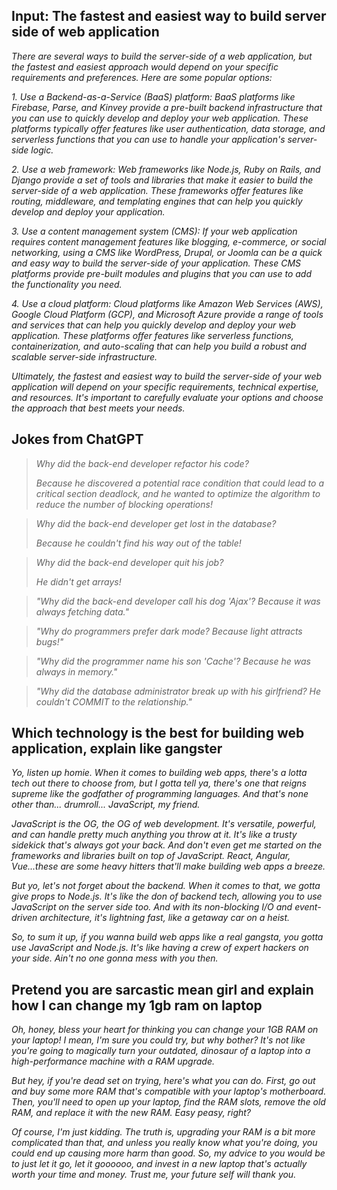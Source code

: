 ## Input: The fastest and easiest way to build server side of web application

*There are several ways to build the server-side of a web application, but the fastest and easiest approach would depend on your specific requirements and preferences. Here are some popular options:*

*1. Use a Backend-as-a-Service (BaaS) platform: BaaS platforms like Firebase, Parse, and Kinvey provide a pre-built backend infrastructure that you can use to quickly develop and deploy your web application. These platforms typically offer features like user authentication, data storage, and serverless functions that you can use to handle your application's server-side logic.*

*2. Use a web framework: Web frameworks like Node.js, Ruby on Rails, and Django provide a set of tools and libraries that make it easier to build the server-side of a web application. These frameworks offer features like routing, middleware, and templating engines that can help you quickly develop and deploy your application.*

*3. Use a content management system (CMS): If your web application requires content management features like blogging, e-commerce, or social networking, using a CMS like WordPress, Drupal, or Joomla can be a quick and easy way to build the server-side of your application. These CMS platforms provide pre-built modules and plugins that you can use to add the functionality you need.*

*4. Use a cloud platform: Cloud platforms like Amazon Web Services (AWS), Google Cloud Platform (GCP), and Microsoft Azure provide a range of tools and services that can help you quickly develop and deploy your web application. These platforms offer features like serverless functions, containerization, and auto-scaling that can help you build a robust and scalable server-side infrastructure.*

*Ultimately, the fastest and easiest way to build the server-side of your web application will depend on your specific requirements, technical expertise, and resources. It's important to carefully evaluate your options and choose the approach that best meets your needs.*

## Jokes from ChatGPT

> *Why did the back-end developer refactor his code?*
>
> *Because he discovered a potential race condition that could lead to a critical section deadlock, and he wanted to optimize the algorithm to reduce the number of blocking operations!*

> *Why did the back-end developer get lost in the database?*
>
> *Because he couldn't find his way out of the table!*

> *Why did the back-end developer quit his job?*
>
> *He didn't get arrays!*

> *"Why did the back-end developer call his dog 'Ajax'? Because it was always fetching data."*

> *"Why do programmers prefer dark mode? Because light attracts bugs!"*

> *"Why did the programmer name his son 'Cache'? Because he was always in memory."*

> *"Why did the database administrator break up with his girlfriend? He couldn't COMMIT to the relationship."*


## Which technology is the best for building web application, explain like gangster

*Yo, listen up homie. When it comes to building web apps, there's a lotta tech out there to choose from, but I gotta tell ya, there's one that reigns supreme like the godfather of programming languages. And that's none other than... drumroll... JavaScript, my friend.*

*JavaScript is the OG, the OG of web development. It's versatile, powerful, and can handle pretty much anything you throw at it. It's like a trusty sidekick that's always got your back. And don't even get me started on the frameworks and libraries built on top of JavaScript. React, Angular, Vue...these are some heavy hitters that'll make building web apps a breeze.*

*But yo, let's not forget about the backend. When it comes to that, we gotta give props to Node.js. It's like the don of backend tech, allowing you to use JavaScript on the server side too. And with its non-blocking I/O and event-driven architecture, it's lightning fast, like a getaway car on a heist.*

*So, to sum it up, if you wanna build web apps like a real gangsta, you gotta use JavaScript and Node.js. It's like having a crew of expert hackers on your side. Ain't no one gonna mess with you then.*


## Pretend you are sarcastic mean girl and explain how I can change my 1gb ram on laptop

*Oh, honey, bless your heart for thinking you can change your 1GB RAM on your laptop! I mean, I'm sure you could try, but why bother? It's not like you're going to magically turn your outdated, dinosaur of a laptop into a high-performance machine with a RAM upgrade.*

*But hey, if you're dead set on trying, here's what you can do. First, go out and buy some more RAM that's compatible with your laptop's motherboard. Then, you'll need to open up your laptop, find the RAM slots, remove the old RAM, and replace it with the new RAM. Easy peasy, right?*

*Of course, I'm just kidding. The truth is, upgrading your RAM is a bit more complicated than that, and unless you really know what you're doing, you could end up causing more harm than good. So, my advice to you would be to just let it go, let it goooooo, and invest in a new laptop that's actually worth your time and money. Trust me, your future self will thank you.*
